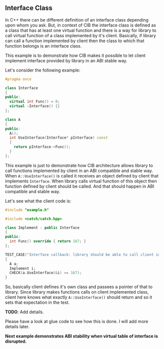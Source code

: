 ## Interface Class

In C++ there can be different definition of an interface class depending upon whom you ask. But, in context of CIB the interface class is defined as a class that has at least one virtual function and there is a way for library to call virtual function of a class implemented by it's client. Basically, if library can call a function implemented by client then the class to which that function belongs is an interface class.

This example is to demonstrate how CIB makes it possible to let client implement interface provided by library in an ABI stable way.

Let's consider the following example:
```c++
#pragma once

class Interface
{
public:
  virtual int Func() = 0;
  virtual ~Interface() {}
};

class A
{
public:
  A();
  int UseInterface(Interface* pInterface) const
  {
    return pInterface->Func();
  }
};

```

This example is just to demonstrate how CIB architecture allows library to call functions implemented by client in an ABI compatible and stable way.
When `A::UseInterface()` is called it receives an object defined by client that implements `Interface`.
When library calls virtual function of this object then function defined by client should be called. And that should happen in ABI compatible and stable way.

Let's see what the client code is:
```c++
#include "example.h"

#include <catch/catch.hpp>

class Implement : public Interface
{
public:
  int Func() override { return 167; }
};

TEST_CASE("Interface callback: library should be able to call client implemented function")
{
  A a;
  Implement i;
  CHECK(a.UseInterface(&i) == 167);
}


```

So, basically client defines it's own class and passees a pointer of that to library. Since library makes functions calls on client implemented class, client here knows what exactly `A::UseInterface()` should return and so it sets that expectation in the test.

**TODO**: Add details.

Please have a look at glue code to see how this is done. I will add more details later.

**Next example demonstrates ABI stability when virtual table of interface is disrupted.**

